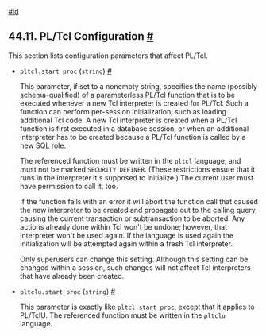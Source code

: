 [#id](#PLTCL-CONFIG)

## 44.11. PL/Tcl Configuration [#](#PLTCL-CONFIG)

This section lists configuration parameters that affect PL/Tcl.

- `pltcl.start_proc` (`string`) [#](#GUC-PLTCL-START-PROC)

  This parameter, if set to a nonempty string, specifies the name (possibly schema-qualified) of a parameterless PL/Tcl function that is to be executed whenever a new Tcl interpreter is created for PL/Tcl. Such a function can perform per-session initialization, such as loading additional Tcl code. A new Tcl interpreter is created when a PL/Tcl function is first executed in a database session, or when an additional interpreter has to be created because a PL/Tcl function is called by a new SQL role.

  The referenced function must be written in the `pltcl` language, and must not be marked `SECURITY DEFINER`. (These restrictions ensure that it runs in the interpreter it's supposed to initialize.) The current user must have permission to call it, too.

  If the function fails with an error it will abort the function call that caused the new interpreter to be created and propagate out to the calling query, causing the current transaction or subtransaction to be aborted. Any actions already done within Tcl won't be undone; however, that interpreter won't be used again. If the language is used again the initialization will be attempted again within a fresh Tcl interpreter.

  Only superusers can change this setting. Although this setting can be changed within a session, such changes will not affect Tcl interpreters that have already been created.

- `pltclu.start_proc` (`string`) [#](#GUC-PLTCLU-START-PROC)

  This parameter is exactly like `pltcl.start_proc`, except that it applies to PL/TclU. The referenced function must be written in the `pltclu` language.
